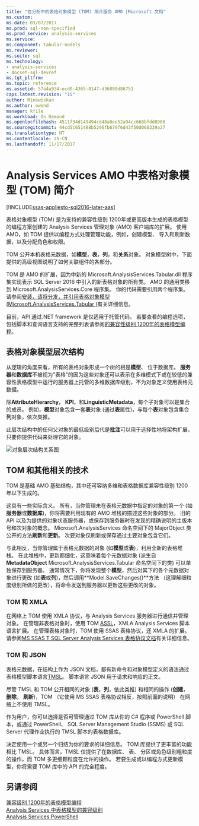 ```yaml
---
title: "在分析中的表格对象模型 (TOM) 简介服务 AMO |Microsoft 文档"
ms.custom: 
ms.date: 03/07/2017
ms.prod: sql-non-specified
ms.prod_service: analysis-services
ms.service: 
ms.component: tabular-models
ms.reviewer: 
ms.suite: sql
ms.technology:
- analysis-services
- docset-sql-devref
ms.tgt_pltfrm: 
ms.topic: reference
ms.assetid: 57a4a934-ecd0-4365-8147-d36899d86751
caps.latest.revision: "15"
author: Minewiskan
ms.author: owend
manager: kfile
ms.workload: On Demand
ms.openlocfilehash: 4511f34d149494cd48a0ee52a94cc668bfdd8960
ms.sourcegitcommit: 44cd5c651488b5296fb679f6d43f50d068339a27
ms.translationtype: HT
ms.contentlocale: zh-CN
ms.lasthandoff: 11/17/2017
---
```

# <a name="introduction-to-the-tabular-object-model-tom-in-analysis-services-amo"></a>Analysis Services AMO 中表格对象模型 (TOM) 简介

[!INCLUDE[ssas-appliesto-sql2016-later-aas](../../includes/ssas-appliesto-sql2016-later-aas.md)]

  表格对象模型 (TOM) 是为支持的兼容性级别 1200年或更高版本生成的表格模型的编程方案创建的 Analysis Services 管理对象 (AMO) 客户端库的扩展。 使用 AMO，如 TOM 提供以编程方式处理管理功能，例如，创建模型、 导入和刷新数据，以及分配角色和权限。  
  
TOM 公开本机表格元数据，如**模型**，**表**，**列**，和**关系**对象。  对象模型树中，下面提供的高级视图说明了如何关联组件的各部分。  
  
 TOM 是 AMO 的扩展，因为中新的 Microsoft.AnalysisServices.Tabular.dll 程序集实现表示 SQL Server 2016 中引入的新表格对象的所有类。 AMO 的通用类移到 Microsoft.AnalysisServices.Core 程序集。 你的代码需要引用两个程序集。
请参阅[安装，请将分发，并引用表格对象模型 &#40;Microsoft.AnalysisServices.Tabular &#41;](../../analysis-services/tabular-model-programming-compatibility-level-1200/install-distribute-and-reference-the-tabular-object-model.md)有关详细信息。  
  
 目前，API 通过.NET framework 是仅适用于托管代码。 若要查看的编程选项，包括脚本和查询语言支持的完整列表请参阅[的兼容性级别 1200年的表格模型编程](../../analysis-services/tabular-model-programming-compatibility-level-1200/tabular-model-programming-for-compatibility-level-1200.md)。  
  
## <a name="tabular-object-model-hierarchy"></a>表格对象模型层次结构  
 从逻辑的角度来看，所有的表格对象形成一个树的根是**模型**、 位于数据库。 **服务器**和**数据库**不被视为"表格"的因为这些对象还可以表示在多维模式下或在较低的兼容性表格模型中运行的服务器上托管的多维数据库级别，不为对象定义使用表格元数据。 
  
 除**AttributeHierarchy**， **KPI**，和**LinguisticMetadata**，每个子对象可以是集合的成员。 例如，**模型**对象包含一套**表**对象 (通过**表**属性)，与每个**表**对象包含集合**列**对象，依次类推。  
  
 此层次结构中的任何父对象的最低级别后代是**批注**可以用于选择性地将架构扩展，只要你提供代码来处理它的对象。  
  
 ![对象层次结构关系图](../../analysis-services/tabular-model-programming-compatibility-level-1200/media/ssastomobjectmodeldiagram.png "对象层次结构关系图")  
  
## <a name="tom-and-other-related-technologies"></a>TOM 和其他相关的技术

TOM 是基础 AMO 基础结构，其中还可容纳多维和表格数据库兼容性级别 1200年以下生成的。

这具有一些实际含义。
所有，当你管理未在表格元数据中指定的对象的第一个 (如**服务器**或**数据库**)，你将需要利用现有的 AMO 堆栈的描述这些对象的部分。 旧的 API 以及为提供的对象状态服务器，或保存到服务器时在发现的精确说明的主版本号和次对象的概念。 Microsoft.AnalysisServices 命名空间下的 MajorObject 类公开的方法**刷新**和**更新**。 次要对象仅刷新或保存通过主要对象包含它们。

与此相反，当你管理属于表格元数据的对象 (如**模型**或**表**)，利用全新的表格堆栈。 在此堆栈中，更新都细化，这意味着每个元数据对象 (派生自**MetadataObject** Microsoft.AnalysisServices.Tabular 命名空间下的类) 可以单独保存到服务器。 通常情况下，你将发现整个**模型**，然后对其下的各个元数据对象进行更改 (如**表**或**列**)，然后调用**Model.SaveChanges()**方法 （这理解细粒度级别所做的更改），将命令发送到服务器以更新这些更改的对象。

### <a name="tom-and-xmla"></a>TOM 和 XMLA

在网络上 TOM 使用 XMLA 协议，与 Analysis Services 服务器进行通信并管理对象。 在管理非表格对象时，使用 TOM [ASSL](../scripting/analysis-services-scripting-language-assl-for-xmla.md)，XMLA Analysis Services 脚本语言扩展。 在管理表格对象时，TOM 使用 SSAS 表格协议，还 XMLA 的扩展。 请参阅[MS SSAS T SQL Server Analysis Services 表格协议文档](https://msdn.microsoft.com/library/mt719260.aspx)有关详细信息。

### <a name="tom-and-json"></a>TOM 和 JSON

表格元数据，在结构上作为 JSON 文档，都有新命令和对象模型定义的语法通过表格模型脚本语言[TMSL](../tabular-model-scripting-language-tmsl-reference.md)。 脚本语言 JSON 用于请求和响应的正文。

尽管 TMSL 和 TOM 公开相同的对象 (**表**，**列**，依此类推) 和相同的操作 (**创建**，**删除**， **刷新**)，TOM （它使用 MS SSAS 表格协议相反，按照前面的说明） 在网络上不使用 TMSL。

作为用户，你可以选择是否可管理通过 TOM 库从你的 C# 程序或 PowerShell 脚本，或通过 PowerShell、 SQL Server Management Studio (SSMS) 或 SQL Server 代理作业执行的 TMSL 脚本的表格数据库。

决定使用一个或另一个归结为你的要求的详细信息。 TOM 库提供了更丰富的功能相比 TMSL。 具体而言，TMSL 仅提供了在数据库、 表、 分区或角色级别粗粒度的操作，而 TOM 多更细颗粒度在允许的操作。 若要生成或以编程方式更新模型，你将需要 TOM 库中的 API 的完全程度。
  
## <a name="see-also"></a>另请参阅  
 [兼容级别 1200年的表格模型编程](../../analysis-services/tabular-model-programming-compatibility-level-1200/tabular-model-programming-for-compatibility-level-1200.md)   
 [Analysis Services 中表格模型的兼容级别](../../analysis-services/tabular-models/compatibility-level-for-tabular-models-in-analysis-services.md)  
[Analysis Services PowerShell](../../analysis-services/powershell/analysis-services-powershell-reference.md)
  
